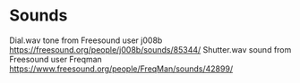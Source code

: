 # Sounds

Dial.wav tone from Freesound user j008b https://freesound.org/people/j008b/sounds/85344/
Shutter.wav sound from Freesound user Freqman https://www.freesound.org/people/FreqMan/sounds/42899/

